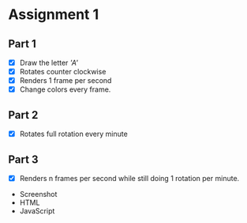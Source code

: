 # Assignment 1 

## Part 1 
  - [x] Draw the letter *'A'*
  - [x] Rotates counter clockwise
  - [x] Renders 1 frame per second
  - [x] Change colors every frame.

## Part 2 
  - [x] Rotates full rotation every minute

## Part 3 
  - [x] Renders n frames per second while still doing 1 rotation per minute.

  - Screenshot 
  - HTML
  - JavaScript   
